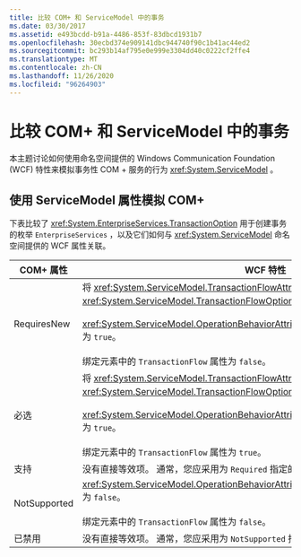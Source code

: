 ```yaml
---
title: 比较 COM+ 和 ServiceModel 中的事务
ms.date: 03/30/2017
ms.assetid: e493bcdd-b91a-4486-853f-83dbcd1931b7
ms.openlocfilehash: 30ecbd374e909141dbc944740f90c1b41ac44ed2
ms.sourcegitcommit: bc293b14af795e0e999e3304dd40c0222cf2ffe4
ms.translationtype: MT
ms.contentlocale: zh-CN
ms.lasthandoff: 11/26/2020
ms.locfileid: "96264903"
---
```

# <a name="comparing-transactions-in-com-and-servicemodel"></a>比较 COM+ 和 ServiceModel 中的事务

本主题讨论如何使用命名空间提供的 Windows Communication Foundation (WCF) 特性来模拟事务性 COM + 服务的行为 <xref:System.ServiceModel> 。  
  
## <a name="emulating-com-using-servicemodel-attributes"></a>使用 ServiceModel 属性模拟 COM+  

 下表比较了 <xref:System.EnterpriseServices.TransactionOption> 用于创建事务的枚举 `EnterpriseServices` ，以及它们如何与 <xref:System.ServiceModel> 命名空间提供的 WCF 属性关联。  
  
|COM+ 属性|WCF 特性|  
|---------------------|------------------------------------------------------------------------|  
|RequiresNew|将 <xref:System.ServiceModel.TransactionFlowAttribute> 设置为 <xref:System.ServiceModel.TransactionFlowOption.NotAllowed>。<br /><br /> <xref:System.ServiceModel.OperationBehaviorAttribute.TransactionScopeRequired%2A> 为 `true`。<br /><br /> 绑定元素中的 `TransactionFlow` 属性为 `false`。|  
|必选|将 <xref:System.ServiceModel.TransactionFlowAttribute> 设置为 <xref:System.ServiceModel.TransactionFlowOption.Allowed>。<br /><br /> <xref:System.ServiceModel.OperationBehaviorAttribute.TransactionScopeRequired%2A> 为 `true`。<br /><br /> 绑定元素中的 `TransactionFlow` 属性为 `true`。|  
|支持|没有直接等效项。 通常，您应采用为 `Required` 指定的行为。|  
|NotSupported|<xref:System.ServiceModel.OperationBehaviorAttribute.TransactionScopeRequired%2A> 为 `false`。<br /><br /> 绑定元素中的 `TransactionFlow` 属性为 `false`。|  
|已禁用|没有直接等效项。 通常，您应采用为 `NotSupported` 指定的行为。|
